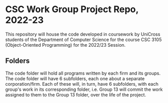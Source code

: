 # CSC Work Group Project Repo, 2022-23
This repository will house the code developed in coursework by UniCross students of the Department of Computer Science for the course CSC 3105 (Object-Oriented Programming) for the 2022/23 Session.
## Folders
The code folder will hold all programs written by each firm and its groups. The code folder will have 6 subfolders, each one about a separate corporation/firm.
Each of these will, in turn, have 6 subfolders, with each group's work in its corresponding folder, i.e. Group 13 will commit the work assigned to them to the Group 13 folder, over the life of the project.
